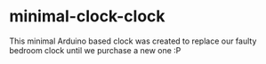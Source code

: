# minimal-clock-clock
This minimal Arduino based clock was created to replace our faulty bedroom clock until we purchase a new one :P
